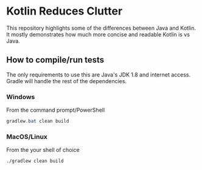 # Kotlin Reduces Clutter

This repository highlights some of the differences between Java and Kotlin.  It mostly demonstrates how much more concise and readable Kotlin is vs Java.

## How to compile/run tests

The only requirements to use this are Java's JDK 1.8 and internet access. Gradle will handle the rest of the dependencies.

### Windows

From the command prompt/PowerShell

```powershell
gradlew.bat clean build
```

### MacOS/Linux
From the your shell of choice

```bash
./gradlew clean build
```
